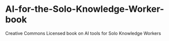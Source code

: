 # AI-for-the-Solo-Knowledge-Worker-book
Creative Commons Licensed book on AI tools for Solo Knowledge Workers
